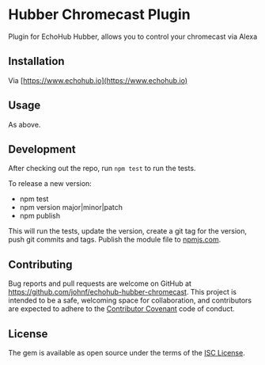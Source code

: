 # Hubber Chromecast Plugin

Plugin for EchoHub Hubber, allows you to control your chromecast via Alexa

## Installation

Via [https://www.echohub.io](https://www.echohub.io)

## Usage

As above.

## Development

After checking out the repo, run `npm test` to run the tests.

To release a new version:

* npm test
* npm version major|minor|patch
* npm publish

This will run the tests, update the version, create a git tag for the version, push git commits and tags. Publish the module file to [npmjs.com](https://npmjs.com).

## Contributing

Bug reports and pull requests are welcome on GitHub at https://github.com/johnf/echohub-hubber-chromecast. This project is intended to be a safe, welcoming space for collaboration, and contributors are expected to adhere to the [Contributor Covenant](contributor-covenant.org) code of conduct.

## License

The gem is available as open source under the terms of the [ISC License](http://opensource.org/licenses/ISC).
